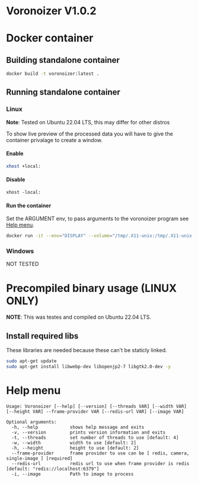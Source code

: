 # Voronoizer V1.0.2

# Docker container

## Building standalone container
```bash
docker build -t voronoizer:latest .
```

## Running standalone container

### Linux
**Note**: Tested on Ubuntu 22.04 LTS, this may differ for other distros

To show live preview of the processed data you will have to give the container privalage to create a window.

#### Enable
```bash
xhost +local:
```

#### Disable
```
xhost -local:
```

#### Run the container
Set the ARGUMENT env, to pass arguments to the voronoizer program see [Help menu](#help-menu).

```bash
docker run -it --env="DISPLAY" --volume="/tmp/.X11-unix:/tmp/.X11-unix:rw" --device="/dev/video0:/dev/video0" --env ARGUMENTS="-t 12 --frame-provider camera" voronoizer:latest
```

### Windows

NOT TESTED

# Precompiled binary usage (LINUX ONLY)

**NOTE**: This was testes and compiled on Ubuntu 22.04 LTS.

## Install required libs

These libraries are needed because these can't be staticly linked.

```bash
sudo apt-get update
sudo apt-get install libwebp-dev libopenjp2-7 libgtk2.0-dev -y
```

# Help menu

```text
Usage: Voronoizer [--help] [--version] [--threads VAR] [--width VAR] [--height VAR] --frame-provider VAR [--redis-url VAR] [--image VAR]

Optional arguments:
  -h, --help            shows help message and exits 
  -v, --version         prints version information and exits 
  -t, --threads         set number of threads to use [default: 4]
  -w, --width           width to use [default: 2]
  -h, --height          height to use [default: 2]
  --frame-provider      frame provider to use can be [ redis, camera, single-image ] [required]
  --redis-url           redis url to use when frame provider is redis [default: "redis://localhost:6379"]
  -i, --image           Path to image to process 
```
